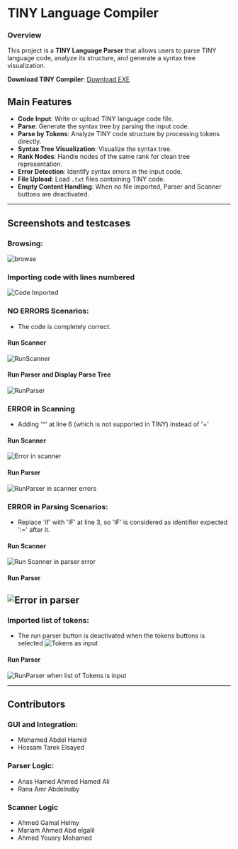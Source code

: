 # TINY Language Compiler

### Overview
This project is a **TINY Language Parser** that allows users to parse TINY language code, analyze its structure, and generate a syntax tree visualization.

**Download TINY Compiler**: [Download EXE](https://drive.google.com/file/d/1Z2qrmO4NIhf0cRx7f1LCN1hwkN8muVTg/view?usp=sharing)


## Main Features
- **Code Input**: Write or upload TINY language code file.
- **Parse**: Generate the syntax tree by parsing the input code.
- **Parse by Tokens**: Analyze TINY code structure by processing tokens directly.
- **Syntax Tree Visualization**: Visualize the syntax tree.
- **Rank Nodes**: Handle nodes of the same rank for clean tree representation.
- **Error Detection**: Identify syntax errors in the input code.
- **File Upload**: Load `.txt` files containing TINY code.
- **Empty Content Handling**: When no file imported, Parser and Scanner buttons are deactivated.

---
## Screenshots and testcases
### Browsing:
![browse](https://github.com/user-attachments/assets/da5bc0d9-9053-48f5-9dd4-e2afef4fc2a0)
### Importing code with lines numbered
![Code Imported](https://github.com/user-attachments/assets/a6d51f51-49d2-44ca-ba15-0ca966a52096)
### NO ERRORS Scenarios:
- The code is completely correct.
#### Run Scanner
![RunScanner](https://github.com/user-attachments/assets/62d59875-6160-445b-891c-d600fe526366)
#### Run Parser and Display Parse Tree
![RunParser](https://github.com/user-attachments/assets/dc74419e-65fc-4e1d-a83e-f230884ac101)
### ERROR in Scanning
- Adding '^' at line 6 (which is not supported in TINY) instead of '+'
#### Run Scanner
![Error in scanner](https://github.com/user-attachments/assets/e598d808-612b-426a-959e-d0e492b65d4d)
#### Run Parser
![RunParser  in scanner errors](https://github.com/user-attachments/assets/b0037a97-6afd-4f7e-9d5d-fc84ff0c04ee)
### ERROR in Parsing Scenarios:
- Replace 'if' with 'IF' at line 3, so 'IF' is considered as identifier expected ':=' after it.
#### Run Scanner
![Run Scanner in parser error](https://github.com/user-attachments/assets/c9c3e1f3-bcdc-462b-8ccc-60d4c2068b32)
#### Run Parser
![Error in parser](https://github.com/user-attachments/assets/dc2515e6-4b1d-4324-b381-c0277c6414bc)
---
### Imported list of tokens:
- The run parser button is deactivated when the tokens buttons is selected
![Tokens as input](https://github.com/user-attachments/assets/9f6a17fd-bba8-436c-8527-4d590e75ade8)
#### Run Parser
![RunParser when Iist of Tokens is input](https://github.com/user-attachments/assets/c2953952-d380-4f55-8a21-ce7a50065bc4)













---

## Contributors 
### GUI and Integration:
- Mohamed Abdel Hamid
- Hossam Tarek Elsayed
### Parser Logic:
- Anas Hamed Ahmed Hamed Ali
- Rana Amr Abdelnaby
### Scanner Logic
- Ahmed Gamal Helmy
- Mariam Ahmed Abd elgalil
- Ahmed Yousry Mohamed
